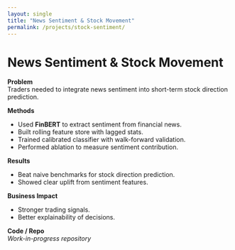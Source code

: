 ```yaml
---
layout: single
title: "News Sentiment & Stock Movement"
permalink: /projects/stock-sentiment/
---
```


# News Sentiment & Stock Movement

**Problem**  
Traders needed to integrate news sentiment into short-term stock direction prediction.

**Methods**
- Used **FinBERT** to extract sentiment from financial news.  
- Built rolling feature store with lagged stats.  
- Trained calibrated classifier with walk-forward validation.  
- Performed ablation to measure sentiment contribution.

**Results**
- Beat naive benchmarks for stock direction prediction.  
- Showed clear uplift from sentiment features.

**Business Impact**
- Stronger trading signals.  
- Better explainability of decisions.  

**Code / Repo**  
*Work-in-progress repository*
